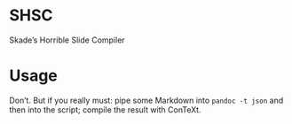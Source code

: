 SHSC
====

Skade’s Horrible Slide Compiler

# Usage

Don’t. But if you really must: pipe some Markdown into `pandoc -t json` and then into the script; compile the result with ConTeXt.
